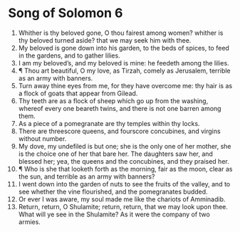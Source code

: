 ﻿# Song of Solomon 6
1. Whither is thy beloved gone, O thou fairest among women? whither is thy beloved turned aside? that we may seek him with thee. 
2. My beloved is gone down into his garden, to the beds of spices, to feed in the gardens, and to gather lilies. 
3. I am my beloved’s, and my beloved is mine: he feedeth among the lilies. 
4. ¶ Thou art beautiful, O my love, as Tirzah, comely as Jerusalem, terrible as an army with banners. 
5. Turn away thine eyes from me, for they have overcome me: thy hair is as a flock of goats that appear from Gilead. 
6. Thy teeth are as a flock of sheep which go up from the washing, whereof every one beareth twins, and there is not one barren among them. 
7. As a piece of a pomegranate are thy temples within thy locks. 
8. There are threescore queens, and fourscore concubines, and virgins without number. 
9. My dove, my undefiled is but one; she is the only one of her mother, she is the choice one of her that bare her. The daughters saw her, and blessed her; yea, the queens and the concubines, and they praised her. 
10. ¶ Who is she that looketh forth as the morning, fair as the moon, clear as the sun, and terrible as an army with banners? 
11. I went down into the garden of nuts to see the fruits of the valley, and to see whether the vine flourished, and the pomegranates budded. 
12. Or ever I was aware, my soul made me like the chariots of Amminadib. 
13. Return, return, O Shulamite; return, return, that we may look upon thee. What will ye see in the Shulamite? As it were the company of two armies. 
